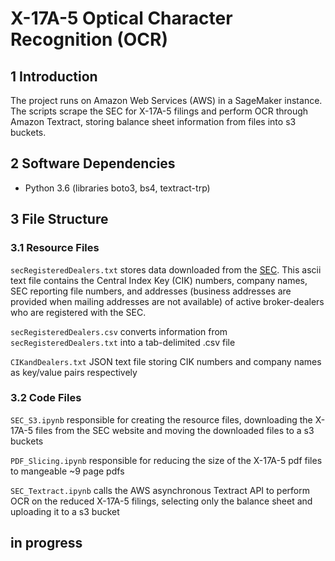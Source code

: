 # X-17A-5 Optical Character Recognition (OCR)

## 1	Introduction
The project runs on Amazon Web Services (AWS) in a SageMaker instance. The scripts scrape the SEC for X-17A-5 filings and perform OCR through Amazon Textract, storing balance sheet information from files into s3 buckets. 

## 2	Software Dependencies
*	Python 3.6 (libraries boto3, bs4, textract-trp)

## 3	File Structure
### 3.1 	Resource Files
`secRegisteredDealers.txt` stores data downloaded from the [SEC](https://www.sec.gov/help/foiadocsbdfoiahtm.html). This ascii text file contains the Central Index Key (CIK) numbers, company names, SEC reporting file numbers, and addresses (business addresses are provided when mailing addresses are not available) of active broker-dealers who are registered with the SEC.

`secRegisteredDealers.csv` converts information from `secRegisteredDealers.txt` into a tab-delimited .csv file

`CIKandDealers.txt` JSON text file storing CIK numbers and company names as key/value pairs respectively 

### 3.2 	Code Files
`SEC_S3.ipynb` responsible for creating the resource files, downloading the X-17A-5 files from the SEC website and moving the downloaded files to a s3 buckets

`PDF_Slicing.ipynb` responsible for reducing the size of the X-17A-5 pdf files to mangeable ~9 page pdfs

`SEC_Textract.ipynb` calls the AWS asynchronous Textract API to perform OCR on the reduced X-17A-5 filings, selecting only the balance sheet and uploading it to a s3 bucket

## in progress ##
